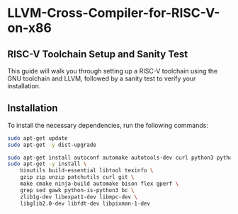 # LLVM-Cross-Compiler-for-RISC-V-on-x86
## RISC-V Toolchain Setup and Sanity Test
This guide will walk you through setting up a RISC-V toolchain using the GNU toolchain and LLVM, followed by a sanity test to verify your installation.
## Installation

To install the necessary dependencies, run the following commands:

```bash
sudo apt-get update
sudo apt-get -y dist-upgrade

sudo apt-get install autoconf automake autotools-dev curl python3 python3-pip libmpc-dev libmpfr-dev libgmp-dev gawk build-essential bison flex texinfo gperf libtool patchutils bc zlib1g-dev libexpat-dev ninja-build git cmake libglib2.0-dev libslirp-dev
sudo apt-get -y install \
    binutils build-essential libtool texinfo \
    gzip zip unzip patchutils curl git \
    make cmake ninja-build automake bison flex gperf \
    grep sed gawk python-is-python3 bc \
    zlib1g-dev libexpat1-dev libmpc-dev \
    libglib2.0-dev libfdt-dev libpixman-1-dev



